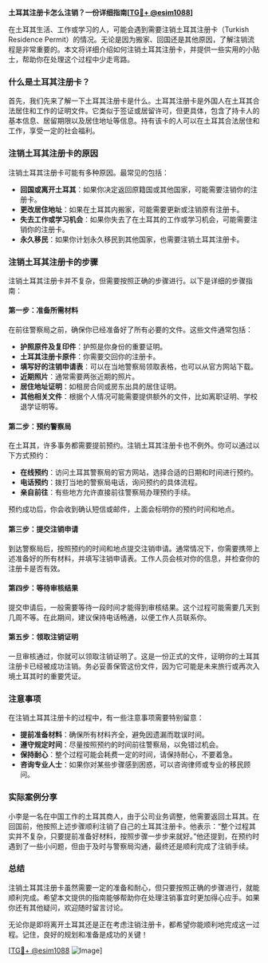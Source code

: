 **土耳其注册卡怎么注销？一份详细指南[[TG💪+ @esim1088](https://t.me/s/esim1088)]**

在土耳其生活、工作或学习的人，可能会遇到需要注销土耳其注册卡（Turkish Residence Permit）的情况。无论是因为搬家、回国还是其他原因，了解注销流程是非常重要的。本文将详细介绍如何注销土耳其注册卡，并提供一些实用的小贴士，帮助你在处理这个过程中少走弯路。

### 什么是土耳其注册卡？

首先，我们先来了解一下土耳其注册卡是什么。土耳其注册卡是外国人在土耳其合法居住和工作的证明文件。它类似于签证或居留许可，但更具体，包含了持卡人的基本信息、居留期限以及居住地址等信息。持有该卡的人可以在土耳其合法居住和工作，享受一定的社会福利。

### 注销土耳其注册卡的原因

注销土耳其注册卡可能有多种原因。最常见的包括：

- **回国或离开土耳其**：如果你决定返回原籍国或其他国家，可能需要注销你的注册卡。
- **更改居住地址**：如果在土耳其内搬家，可能需要更新或注销原有注册卡。
- **失去工作或学习机会**：如果你失去了在土耳其的工作或学习机会，可能需要注销你的注册卡。
- **永久移民**：如果你计划永久移民到其他国家，也需要注销土耳其注册卡。

### 注销土耳其注册卡的步骤

注销土耳其注册卡并不复杂，但需要按照正确的步骤进行。以下是详细的步骤指南：

#### 第一步：准备所需材料

在前往警察局之前，确保你已经准备好了所有必要的文件。这些文件通常包括：

- **护照原件及复印件**：护照是你身份的重要证明。
- **土耳其注册卡原件**：你需要交回你的注册卡。
- **填写好的注销申请表**：可以在当地警察局领取表格，也可以从官方网站下载。
- **近期照片**：通常需要两张近期的照片。
- **居住地址证明**：如租房合同或房东出具的居住证明。
- **其他相关文件**：根据个人情况可能需要提供额外的文件，比如离职证明、学校退学证明等。

#### 第二步：预约警察局

在土耳其，许多事务都需要提前预约。注销土耳其注册卡也不例外。你可以通过以下方式预约：

- **在线预约**：访问土耳其警察局的官方网站，选择合适的日期和时间进行预约。
- **电话预约**：拨打当地的警察局电话，询问预约的具体流程。
- **亲自前往**：有些地方允许直接前往警察局办理预约手续。

预约成功后，你会收到确认短信或邮件，上面会标明你的预约时间和地点。

#### 第三步：提交注销申请

到达警察局后，按照预约的时间和地点提交注销申请。通常情况下，你需要携带上述准备好的所有材料，并填写注销申请表。工作人员会核对你的信息，并检查你的注册卡是否有效。

#### 第四步：等待审核结果

提交申请后，一般需要等待一段时间才能得到审核结果。这个过程可能需要几天到几周不等。在此期间，建议保持电话畅通，以便工作人员联系你。

#### 第五步：领取注销证明

一旦审核通过，你就可以领取注销证明了。这是一份正式的文件，证明你的土耳其注册卡已经被成功注销。务必妥善保管这份文件，因为它可能是未来旅行或再次入境土耳其时的重要凭证。

### 注意事项

在注销土耳其注册卡的过程中，有一些注意事项需要特别留意：

- **提前准备材料**：确保所有材料齐全，避免因遗漏而耽误时间。
- **遵守规定时间**：尽量按照预约的时间前往警察局，以免错过机会。
- **保持耐心**：整个过程可能会耗费一定的时间，请保持耐心，不要着急。
- **咨询专业人士**：如果你对某些步骤感到困惑，可以咨询律师或专业的移民顾问。

### 实际案例分享

小李是一名在中国工作的土耳其商人，由于公司业务调整，他需要返回土耳其。在回国前，他按照上述步骤顺利注销了自己的土耳其注册卡。他表示：“整个过程其实并不复杂，只要提前准备好材料，按照步骤一步步来就好。”他还提到，在预约时遇到了一些小问题，但由于及时与警察局沟通，最终还是顺利完成了注销手续。

### 总结

注销土耳其注册卡虽然需要一定的准备和耐心，但只要按照正确的步骤进行，就能顺利完成。希望本文提供的指南能够帮助你在处理注销事宜时更加得心应手。如果你还有其他疑问，欢迎随时留言讨论。

无论你是即将离开土耳其还是正在考虑注销注册卡，都希望你能顺利地完成这一过程。记住，良好的规划和准备是成功的关键！

[[TG💪+ @esim1088](https://t.me/s/esim1088) ![Image](https://i.postimg.cc/4NQfJmqS/Snipaste-2025-05-13-00-14-12.png)]
